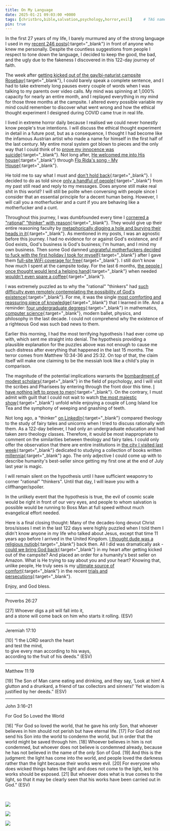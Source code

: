 ```yaml
---
title: On My Language
date: 2025-01-21 09:03:00 +0000
tags: [christbro,bible,salvation,psychology,horror,evil]     # TAG names should always be lowercase
pin: true
---
```


In the first 27 years of my life, I barely murmured any of the strong language I used in my [recent 246 posts](../../timeline){:target="_blank"} in front of anyone who knew me personally. Despite the countless suggestions from people I respect to tone down the language, I decided to keep the good, the bad, and the ugly due to the fakeness I discovered in this 122-day journey of faith.

The week after [getting kicked out of the gay/bi-naturist campsite Rosebay](https://joeatrosebay.com/){:target="_blank"}, I could barely speak a complete sentence, and I had to take extremely long pauses every couple of words when I was talking to my parents over video calls. My mind was spinning at 1,000% capacity for nearly an entire month, and I replayed everything in my mind for those three months at the campsite. I altered every possible variable my mind could remember to discover what went wrong and how the ethical thought experiment I designed during COVID came true in real life.

I lived in extreme horror daily because I realised we could never honestly know people's true intentions. I will discuss the ethical thought experiment in detail in a future post, but as a consequence, I thought I had become like the infamous Austrian artist who made a name for himself in the first half of the last century. My entire moral system got blown to pieces and the only way that I could think of to [prove my innocence was suicide](../on-suicide/){:target="_blank"}. Not long after, [He welcomed me into His house](../on-holy-spirit-miracles/){:target="_blank"} through [Flo Rida's song - My House](https://genius.com/Flo-rida-my-house-lyrics){:target="_blank"}.

He told me to say what I must and [don't hold back](../on-speaking-tongues/){:target="_blank"}. I decided to do as told since [only a handful of people](../on-i/){:target="_blank"} from my past still read and reply to my messages. Does anyone still make real shit in this world? I will still be polite when conversing with people since I consider that an essential principle for a decent human being. However, I will call you a motherfucker and a cunt if you are behaving like a motherfucker and a cunt.

Throughout this journey, I was dumbfounded every time I [cornered a "rational" "thinker" with reason](../on-theological-nuke/){:target="_blank"}. They would give up their entire reasoning faculty by [metaphorically digging a hole and burying their heads in it](../on-theological-nuclear-fallout/){:target="_blank"}. As mentioned in my posts, I was an agnostic before this journey. I had no evidence for or against God's existence, and if God exists, God's business is God's business; I'm human, and I mind my own business. Then some God damned [ungrateful motherfuckers decided to fuck with the first holiday I took for myself](../on-isaiah-49/){:target="_blank"} after I gave them [full-site WiFi coverage for free](../on-love-death/){:target="_blank"}. I still don't know how much I spent at the campsite today. For the last 6 months, [the people I once thought would lend a helping hand](../on-brotherly-love-loyalty-faithfulness/){:target="_blank"} when needed [wouldn't even spare a coffee](../on-pgp/){:target="_blank"}.

I was extremely puzzled as to why the "rational" "thinkers" had [such difficulty even remotely contemplating the possibility of God's existence](../on-rationalism/){:target="_blank"}. For me, it was the single [most comforting and reassuring piece of knowledge](../on-my-parents/){:target="_blank"} that I learned in life. And a reminder: [four undergraduate degrees](https://www.linkedin.com/in/jonah-troublemaker-yang/details/education/){:target="_blank"} in mathematics, [computer science](../on-throwing-up/){:target="_blank"}, modern ballet, physics, and philosophy in the last decade. I could not comprehend why the existence of a righteous God was such bad news to them.

Earlier this morning, I had the most terrifying hypothesis I had ever come up with, which sent me straight into denial. The hypothesis providing a plausible explanation for the puzzles above was not enough to cause me such distress after everything that happened in the last 15 months. The terror comes from Matthew 10:34-36 and 25:32. On top of that, the claim itself will make one claiming to be the messiah look like a child's play in comparison.

The magnitude of the potential implications warrants the [bombardment of modest scholars](../on-fat-man-little-boy-dr-modest/){:target="_blank"} in the field of psychology, and I will visit the scribes and Pharisees by entering through the front door this time. [I have nothing left to prove to men](../on-sacrifice/){:target="_blank"}. On the contrary, I must admit with guilt that I could not wait to watch [the most majestic show](https://www.esv.org/Revelation+1/){:target="_blank"} unfold while enjoying a couple of Long Island Ice Tea and the symphony of weeping and gnashing of teeth.

Not long ago, a "thinker" [on LinkedIn](https://www.linkedin.com/in/jonah-troublemaker-yang/recent-activity/comments/){:target="_blank"} compared theology to the study of fairy tales and unicorns when I tried to discuss rationally with them. As a 122-day believer, I had only an undergraduate education and had taken zero theology classes. Therefore, it would be most inappropriate to comment on the similarities between theology and fairy tales. I could only offer the observation that there are entire institutions in [the city I visited last week](../on-2012/){:target="_blank"} dedicated to studying a collection of books written [millennia](https://en.wikipedia.org/wiki/Millennium){:target="_blank"} ago. The only adjective I could come up with to describe humanity's best-seller since getting my first one at the end of July last year is magic.

I will remain silent on the hypothesis until I have sufficient weaponry to corner "rational" "thinkers". Until that day, I will leave you with a cliffhanger/spoiler.

In the unlikely event that the hypothesis is true, the evil of cosmic scale would be right in front of our very eyes, and people to whom salvation is possible would be running to Boss Man at full speed without much evangelical effort needed.

Here is a final closing thought: Many of the decades-long devout Christ bros/sisses I met in the last 122 days were highly puzzled when I told them I didn't know anyone in my life who talked about Jesus, except that time 11 years ago before I arrived in the United Kingdom. [I thought dude was a religious nutjob](../on-holy-spirit-miracles/){:target="_blank"} back then. All I did was dramatically ask - [could we bring God back](../on-anger-faith/){:target="_blank"} in my heart after getting kicked out of the campsite? And placed an order for a humanity's best seller on Amazon. What is He trying to say about you and your heart? Knowing that, unlike people, He truly sees is my [ultimate source of comfort](../on-my-parents/){:target="_blank"} in the recent [trials and persecutions](../on-my-situation/){:target="_blank"}.

Enjoy, and God bless.

---

Proverbs 26:27

[27] Whoever digs a pit will fall into it, <br>
	and a stone will come back on him who starts it rolling. (ESV)

---

Jeremiah 17:10

[10] “I the LORD search the heart <br>
	and test the mind, <br>
to give every man according to his ways, <br>
	according to the fruit of his deeds.” (ESV)

---

Matthew 11:19

[19] The Son of Man came eating and drinking, and they say, ‘Look at him! A glutton and a drunkard, a friend of tax collectors and sinners!’ Yet wisdom is justified by her deeds.” (ESV)

---

John 3:16–21

For God So Loved the World

[16] “For God so loved the world, that he gave his only Son, that whoever believes in him should not perish but have eternal life. [17] For God did not send his Son into the world to condemn the world, but in order that the world might be saved through him. [18] Whoever believes in him is not condemned, but whoever does not believe is condemned already, because he has not believed in the name of the only Son of God. [19] And this is the judgment: the light has come into the world, and people loved the darkness rather than the light because their works were evil. [20] For everyone who does wicked things hates the light and does not come to the light, lest his works should be exposed. [21] But whoever does what is true comes to the light, so that it may be clearly seen that his works have been carried out in God.” (ESV)

<br>

![](/1dmqTQkPWSFPZKhA.jpg)

![](/G3gLzV0BaukCloqX.jpg)

![](/6e6oxuhH0eDqjNkH.jpg)